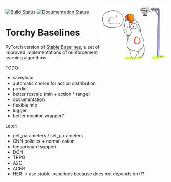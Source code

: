 <img src="docs/\_static/img/logo.png" align="right" width="40%"/>

[![Build Status](https://travis-ci.com/hill-a/stable-baselines.svg?branch=master)](https://travis-ci.com/hill-a/stable-baselines) [![Documentation Status](https://readthedocs.org/projects/stable-baselines/badge/?version=master)](https://stable-baselines.readthedocs.io/en/master/?badge=master)

# Torchy Baselines

PyTorch version of [Stable Baselines](https://github.com/hill-a/stable-baselines), a set of improved implementations of reinforcement learning algorithms.

TODO:
- save/load
- automatic choice for action distribution
- predict
- better rescale (min + action * range)
- documentation
- flexible mlp
- logger
- better monitor wrapper?

Later:
- get_parameters / set_parameters
- CNN policies + normalization
- tensorboard support
- DQN
- TRPO
- A2C
- ACER
- HER -> use stable-baselines because does not depends on tf?
